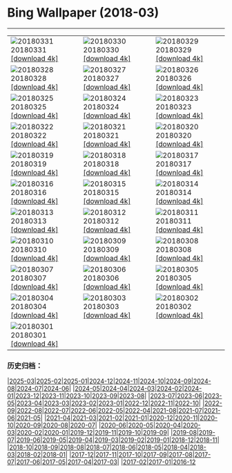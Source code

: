 # Bing Wallpaper (2018-03)
**************

<table><tr><td><img class="wallpaper" src="https://www.bing.com/az/hprichbg/rb/NationalSpring_EN-US10911968310_1920x1080.jpg" alt="20180331"> 20180331 <a href="https://www.bing.com/az/hprichbg/rb/NationalSpring_EN-US10911968310_UHD.jpg">[download 4k]</a></td><td><img class="wallpaper" src="https://www.bing.com/az/hprichbg/rb/SplitVestibule_EN-US13382955266_1920x1080.jpg" alt="20180330"> 20180330 <a href="https://www.bing.com/az/hprichbg/rb/SplitVestibule_EN-US13382955266_UHD.jpg">[download 4k]</a></td><td><img class="wallpaper" src="https://www.bing.com/az/hprichbg/rb/OpeningDayBaseball_EN-US10657792356_1920x1080.jpg" alt="20180329"> 20180329 <a href="https://www.bing.com/az/hprichbg/rb/OpeningDayBaseball_EN-US10657792356_UHD.jpg">[download 4k]</a></td></tr><tr><td><img class="wallpaper" src="https://www.bing.com/az/hprichbg/rb/NCGSLShorelands_EN-US12239696326_1920x1080.jpg" alt="20180328"> 20180328 <a href="https://www.bing.com/az/hprichbg/rb/NCGSLShorelands_EN-US12239696326_UHD.jpg">[download 4k]</a></td><td><img class="wallpaper" src="https://www.bing.com/az/hprichbg/rb/DragonflyMacro_EN-US9950962027_1920x1080.jpg" alt="20180327"> 20180327 <a href="https://www.bing.com/az/hprichbg/rb/DragonflyMacro_EN-US9950962027_UHD.jpg">[download 4k]</a></td><td><img class="wallpaper" src="https://www.bing.com/az/hprichbg/rb/BrokenObelisk_EN-US11671918880_1920x1080.jpg" alt="20180326"> 20180326 <a href="https://www.bing.com/az/hprichbg/rb/BrokenObelisk_EN-US11671918880_UHD.jpg">[download 4k]</a></td></tr><tr><td><img class="wallpaper" src="https://www.bing.com/az/hprichbg/rb/Poortersloge_EN-US12993653543_1920x1080.jpg" alt="20180325"> 20180325 <a href="https://www.bing.com/az/hprichbg/rb/Poortersloge_EN-US12993653543_UHD.jpg">[download 4k]</a></td><td><img class="wallpaper" src="https://www.bing.com/az/hprichbg/rb/ToucanetEcuador_EN-US10296927148_1920x1080.jpg" alt="20180324"> 20180324 <a href="https://www.bing.com/az/hprichbg/rb/ToucanetEcuador_EN-US10296927148_UHD.jpg">[download 4k]</a></td><td><img class="wallpaper" src="https://www.bing.com/az/hprichbg/rb/PeruCanyonClouds_EN-US11073245814_1920x1080.jpg" alt="20180323"> 20180323 <a href="https://www.bing.com/az/hprichbg/rb/PeruCanyonClouds_EN-US11073245814_UHD.jpg">[download 4k]</a></td></tr><tr><td><img class="wallpaper" src="https://www.bing.com/az/hprichbg/rb/WorldWaterDay_EN-US11747740536_1920x1080.jpg" alt="20180322"> 20180322 <a href="https://www.bing.com/az/hprichbg/rb/WorldWaterDay_EN-US11747740536_UHD.jpg">[download 4k]</a></td><td><img class="wallpaper" src="https://www.bing.com/az/hprichbg/rb/RedwoodsJedediah_EN-US8575587949_1920x1080.jpg" alt="20180321"> 20180321 <a href="https://www.bing.com/az/hprichbg/rb/RedwoodsJedediah_EN-US8575587949_UHD.jpg">[download 4k]</a></td><td><img class="wallpaper" src="https://www.bing.com/az/hprichbg/rb/TulipsEquinox_EN-US11642351862_1920x1080.jpg" alt="20180320"> 20180320 <a href="https://www.bing.com/az/hprichbg/rb/TulipsEquinox_EN-US11642351862_UHD.jpg">[download 4k]</a></td></tr><tr><td><img class="wallpaper" src="https://www.bing.com/az/hprichbg/rb/DragonBridge_EN-US11956700156_1920x1080.jpg" alt="20180319"> 20180319 <a href="https://www.bing.com/az/hprichbg/rb/DragonBridge_EN-US11956700156_UHD.jpg">[download 4k]</a></td><td><img class="wallpaper" src="https://www.bing.com/az/hprichbg/rb/XmasTreeRoad_EN-US12038766323_1920x1080.jpg" alt="20180318"> 20180318 <a href="https://www.bing.com/az/hprichbg/rb/XmasTreeRoad_EN-US12038766323_UHD.jpg">[download 4k]</a></td><td><img class="wallpaper" src="https://www.bing.com/az/hprichbg/rb/RossErrilly_EN-US10742524527_1920x1080.jpg" alt="20180317"> 20180317 <a href="https://www.bing.com/az/hprichbg/rb/RossErrilly_EN-US10742524527_UHD.jpg">[download 4k]</a></td></tr><tr><td><img class="wallpaper" src="https://www.bing.com/az/hprichbg/rb/WolongPanda_EN-US10387402321_1920x1080.jpg" alt="20180316"> 20180316 <a href="https://www.bing.com/az/hprichbg/rb/WolongPanda_EN-US10387402321_UHD.jpg">[download 4k]</a></td><td><img class="wallpaper" src="https://www.bing.com/az/hprichbg/rb/PaperboyoOctopus_EN-US9384087611_1920x1080.jpg" alt="20180315"> 20180315 <a href="https://www.bing.com/az/hprichbg/rb/PaperboyoOctopus_EN-US9384087611_UHD.jpg">[download 4k]</a></td><td><img class="wallpaper" src="https://www.bing.com/az/hprichbg/rb/ToroidalBubble_EN-US9481815479_1920x1080.jpg" alt="20180314"> 20180314 <a href="https://www.bing.com/az/hprichbg/rb/ToroidalBubble_EN-US9481815479_UHD.jpg">[download 4k]</a></td></tr><tr><td><img class="wallpaper" src="https://www.bing.com/az/hprichbg/rb/PulauWayagIslands_EN-US12253313122_1920x1080.jpg" alt="20180313"> 20180313 <a href="https://www.bing.com/az/hprichbg/rb/PulauWayagIslands_EN-US12253313122_UHD.jpg">[download 4k]</a></td><td><img class="wallpaper" src="https://www.bing.com/az/hprichbg/rb/Sanderlings_EN-US8499525582_1920x1080.jpg" alt="20180312"> 20180312 <a href="https://www.bing.com/az/hprichbg/rb/Sanderlings_EN-US8499525582_UHD.jpg">[download 4k]</a></td><td><img class="wallpaper" src="https://www.bing.com/az/hprichbg/rb/OlomoucClock_EN-US15652323383_1920x1080.jpg" alt="20180311"> 20180311 <a href="https://www.bing.com/az/hprichbg/rb/OlomoucClock_EN-US15652323383_UHD.jpg">[download 4k]</a></td></tr><tr><td><img class="wallpaper" src="https://www.bing.com/az/hprichbg/rb/JohnstonCanyon_EN-US13753864901_1920x1080.jpg" alt="20180310"> 20180310 <a href="https://www.bing.com/az/hprichbg/rb/JohnstonCanyon_EN-US13753864901_UHD.jpg">[download 4k]</a></td><td><img class="wallpaper" src="https://www.bing.com/az/hprichbg/rb/DCCB_EN-US11982634575_1920x1080.jpg" alt="20180309"> 20180309 <a href="https://www.bing.com/az/hprichbg/rb/DCCB_EN-US11982634575_UHD.jpg">[download 4k]</a></td><td><img class="wallpaper" src="https://www.bing.com/az/hprichbg/rb/FearlessGirl_EN-US8770808173_1920x1080.jpg" alt="20180308"> 20180308 <a href="https://www.bing.com/az/hprichbg/rb/FearlessGirl_EN-US8770808173_UHD.jpg">[download 4k]</a></td></tr><tr><td><img class="wallpaper" src="https://www.bing.com/az/hprichbg/rb/PonconFrance_EN-US9179213182_1920x1080.jpg" alt="20180307"> 20180307 <a href="https://www.bing.com/az/hprichbg/rb/PonconFrance_EN-US9179213182_UHD.jpg">[download 4k]</a></td><td><img class="wallpaper" src="https://www.bing.com/az/hprichbg/rb/LongtailedMacaque_EN-US13267702746_1920x1080.jpg" alt="20180306"> 20180306 <a href="https://www.bing.com/az/hprichbg/rb/LongtailedMacaque_EN-US13267702746_UHD.jpg">[download 4k]</a></td><td><img class="wallpaper" src="https://www.bing.com/az/hprichbg/rb/SeattlePublicLibrary_EN-US9936150641_1920x1080.jpg" alt="20180305"> 20180305 <a href="https://www.bing.com/az/hprichbg/rb/SeattlePublicLibrary_EN-US9936150641_UHD.jpg">[download 4k]</a></td></tr><tr><td><img class="wallpaper" src="https://www.bing.com/az/hprichbg/rb/AustralianBaobab_EN-US9505720984_1920x1080.jpg" alt="20180304"> 20180304 <a href="https://www.bing.com/az/hprichbg/rb/AustralianBaobab_EN-US9505720984_UHD.jpg">[download 4k]</a></td><td><img class="wallpaper" src="https://www.bing.com/az/hprichbg/rb/MountainCougar_EN-US12055030894_1920x1080.jpg" alt="20180303"> 20180303 <a href="https://www.bing.com/az/hprichbg/rb/MountainCougar_EN-US12055030894_UHD.jpg">[download 4k]</a></td><td><img class="wallpaper" src="https://www.bing.com/az/hprichbg/rb/Landsat7Bahamas_EN-US7020584845_1920x1080.jpg" alt="20180302"> 20180302 <a href="https://www.bing.com/az/hprichbg/rb/Landsat7Bahamas_EN-US7020584845_UHD.jpg">[download 4k]</a></td></tr><tr><td><img class="wallpaper" src="https://www.bing.com/az/hprichbg/rb/NewOldBridge_EN-US12192409966_1920x1080.jpg" alt="20180301"> 20180301 <a href="https://www.bing.com/az/hprichbg/rb/NewOldBridge_EN-US12192409966_UHD.jpg">[download 4k]</a></td><td></td><td></td></tr></table>

### 历史归档：

|[2025-03](/../2025-03/2025-03.md)|[2025-02](/../2025-02/2025-02.md)|[2025-01](/../2025-01/2025-01.md)|[2024-12](/../2024-12/2024-12.md)|[2024-11](/../2024-11/2024-11.md)|[2024-10](/../2024-10/2024-10.md)|[2024-09](/../2024-09/2024-09.md)|[2024-08](/../2024-08/2024-08.md)|[2024-07](/../2024-07/2024-07.md)|[2024-06](/../2024-06/2024-06.md)|
|[2024-05](/../2024-05/2024-05.md)|[2024-04](/../2024-04/2024-04.md)|[2024-03](/../2024-03/2024-03.md)|[2024-02](/../2024-02/2024-02.md)|[2024-01](/../2024-01/2024-01.md)|[2023-12](/../2023-12/2023-12.md)|[2023-11](/../2023-11/2023-11.md)|[2023-10](/../2023-10/2023-10.md)|[2023-09](/../2023-09/2023-09.md)|[2023-08](/../2023-08/2023-08.md)|
|[2023-07](/../2023-07/2023-07.md)|[2023-06](/../2023-06/2023-06.md)|[2023-05](/../2023-05/2023-05.md)|[2023-04](/../2023-04/2023-04.md)|[2023-03](/../2023-03/2023-03.md)|[2023-02](/../2023-02/2023-02.md)|[2023-01](/../2023-01/2023-01.md)|[2022-12](/../2022-12/2022-12.md)|[2022-11](/../2022-11/2022-11.md)|[2022-10](/../2022-10/2022-10.md)|
|[2022-09](/../2022-09/2022-09.md)|[2022-08](/../2022-08/2022-08.md)|[2022-07](/../2022-07/2022-07.md)|[2022-06](/../2022-06/2022-06.md)|[2022-05](/../2022-05/2022-05.md)|[2022-04](/../2022-04/2022-04.md)|[2021-08](/../2021-08/2021-08.md)|[2021-07](/../2021-07/2021-07.md)|[2021-06](/../2021-06/2021-06.md)|[2021-05](/../2021-05/2021-05.md)|
|[2021-04](/../2021-04/2021-04.md)|[2021-03](/../2021-03/2021-03.md)|[2021-02](/../2021-02/2021-02.md)|[2021-01](/../2021-01/2021-01.md)|[2020-12](/../2020-12/2020-12.md)|[2020-11](/../2020-11/2020-11.md)|[2020-10](/../2020-10/2020-10.md)|[2020-09](/../2020-09/2020-09.md)|[2020-08](/../2020-08/2020-08.md)|[2020-07](/../2020-07/2020-07.md)|
|[2020-06](/../2020-06/2020-06.md)|[2020-05](/../2020-05/2020-05.md)|[2020-04](/../2020-04/2020-04.md)|[2020-03](/../2020-03/2020-03.md)|[2020-02](/../2020-02/2020-02.md)|[2020-01](/../2020-01/2020-01.md)|[2019-12](/../2019-12/2019-12.md)|[2019-11](/../2019-11/2019-11.md)|[2019-10](/../2019-10/2019-10.md)|[2019-09](/../2019-09/2019-09.md)|
|[2019-08](/../2019-08/2019-08.md)|[2019-07](/../2019-07/2019-07.md)|[2019-06](/../2019-06/2019-06.md)|[2019-05](/../2019-05/2019-05.md)|[2019-04](/../2019-04/2019-04.md)|[2019-03](/../2019-03/2019-03.md)|[2019-02](/../2019-02/2019-02.md)|[2019-01](/../2019-01/2019-01.md)|[2018-12](/../2018-12/2018-12.md)|[2018-11](/../2018-11/2018-11.md)|
|[2018-10](/../2018-10/2018-10.md)|[2018-09](/../2018-09/2018-09.md)|[2018-08](/../2018-08/2018-08.md)|[2018-07](/../2018-07/2018-07.md)|[2018-06](/../2018-06/2018-06.md)|[2018-05](/../2018-05/2018-05.md)|[2018-04](/../2018-04/2018-04.md)|[2018-03](/2018-03.md)|[2018-02](/../2018-02/2018-02.md)|[2018-01](/../2018-01/2018-01.md)|
|[2017-12](/../2017-12/2017-12.md)|[2017-11](/../2017-11/2017-11.md)|[2017-10](/../2017-10/2017-10.md)|[2017-09](/../2017-09/2017-09.md)|[2017-08](/../2017-08/2017-08.md)|[2017-07](/../2017-07/2017-07.md)|[2017-06](/../2017-06/2017-06.md)|[2017-05](/../2017-05/2017-05.md)|[2017-04](/../2017-04/2017-04.md)|[2017-03](/../2017-03/2017-03.md)|
|[2017-02](/../2017-02/2017-02.md)|[2017-01](/../2017-01/2017-01.md)|[2016-12](/../2016-12/2016-12.md)
